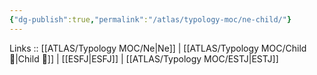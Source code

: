 ```yaml
---
{"dg-publish":true,"permalink":"/atlas/typology-moc/ne-child/"}
---
```


Links :: [[ATLAS/Typology MOC/Ne\|Ne]] | [[ATLAS/Typology MOC/Child 🧒\|Child 🧒]] | [[ESFJ\|ESFJ]] | [[ATLAS/Typology MOC/ESTJ\|ESTJ]]


